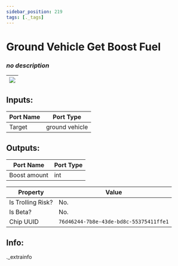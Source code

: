 ```yaml
---
sidebar_position: 219
tags: [._tags]
---
```


# Ground Vehicle Get Boost Fuel


### *no description*

| ![](https://images-ext-2.discordapp.net/external/MPmIaQzlEPmgGWlgi-WxBBXt0Bjv_zWPkg1y1f_sy3s/https/www.recroomcircuits.com/image/circuit/absolute-value?width=206&height=108) |
|-----|

## Inputs:
| Port Name | Port Type |
|-----------|-----------|
| Target | ground vehicle |

## Outputs:
| Port Name | Port Type |
|-----------|-----------|
| Boost amount | int | 

| Property  | Value |
|-------------------|-----------|
| Is Trolling Risk? | No. |
| Is Beta? | No. |
| Chip UUID | `76d46244-7b8e-43de-bd8c-55375411ffe1` |

## Info:
._extrainfo